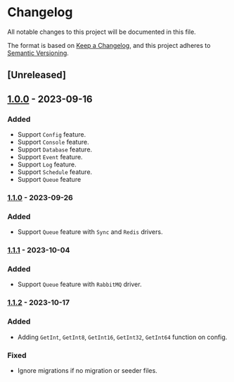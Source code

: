 # Changelog

All notable changes to this project will be documented in this file.

The format is based on [Keep a Changelog](https://keepachangelog.com/en/1.0.0/),
and this project adheres to [Semantic Versioning](https://semver.org/spec/v2.0.0.html).

## [Unreleased]

## [1.0.0] - 2023-09-16

### Added

- Support `Config` feature.
- Support `Console` feature.
- Support `Database` feature.
- Support `Event` feature.
- Support `Log` feature.
- Support `Schedule` feature.
- Support `Queue` feature

### [1.1.0] - 2023-09-26

### Added

- Support `Queue` feature with `Sync` and `Redis` drivers.

### [1.1.1] - 2023-10-04

### Added

- Support `Queue` feature with `RabbitMQ` driver.

### [1.1.2] - 2023-10-17

### Added

- Adding `GetInt`, `GetInt8`, `GetInt16`, `GetInt32`, `GetInt64` function on config.

### Fixed

- Ignore migrations if no migration or seeder files.

[1.1.2]: https://github.com/fwidjaya20/symphonic/compare/v1.1.1...v1.1.2
[1.1.1]: https://github.com/fwidjaya20/symphonic/compare/v1.1.0...v1.1.1
[1.1.0]: https://github.com/fwidjaya20/symphonic/compare/v1.0.0...v1.1.0
[1.0.0]: https://github.com/fwidjaya20/symphonic/releases/tag/v1.0.0
